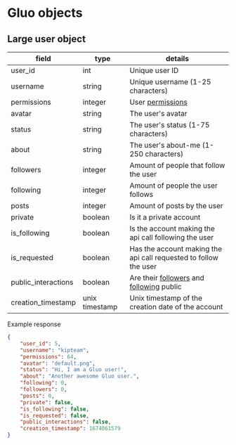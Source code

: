 # Gluo objects

## Large user object

| field | type   | details |
|-------|--------|---------|
| user_id  | int | Unique user ID |
| username  | string | Unique username (1-25 characters) |
| permissions  | integer | User [permissions](permissions.md#general-permissions) |
| avatar | string | The user's avatar |
| status  | string | The user's status (1-75 characters) |
| about  | string | The user's about-me (1-250 characters) |
| followers  | integer | Amount of people that follow the user |
| following  | integer | Amount of people the user follows |
| posts | integer | Amount of posts by the user |
| private  | boolean | Is it a private account |
| is_following  | boolean | Is the account making the api call following the user |
| is_requested  | boolean | Has the account making the api call requested to follow the user |
| public_interactions  | boolean | Are their [followers](/v3/resources/users.md#getting-a-users-followers) and [following](/v3/resources/users.md#getting-the-people-a-user-follows) public |
| creation_timestamp  | unix timestamp | Unix timestamp of the creation date of the account |

Example response

```json
{
    "user_id": 5,
    "username": "kipteam",
    "permissions": 64,
    "avatar": "default.png",
    "status": "Hi, I am a Gluo user!",
    "about": "Another awesome Gluo user.",
    "following": 0,
    "followers": 0,
    "posts": 0,
    "private": false,
    "is_following": false,
    "is_requested": false,
    "public_interactions": false,
    "creation_timestamp": 1674061579
}
```
